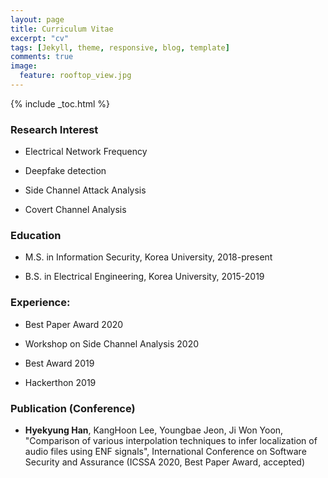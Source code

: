 ```yaml
---
layout: page
title: Curriculum Vitae
excerpt: "cv"
tags: [Jekyll, theme, responsive, blog, template]
comments: true
image: 
  feature: rooftop_view.jpg
---
```


{% include _toc.html %}



### Research Interest

* Electrical Network Frequency

* Deepfake detection

* Side Channel Attack Analysis

* Covert Channel Analysis


### Education

* M.S. in Information Security, Korea University, 2018-present

* B.S. in Electrical Engineering, Korea University, 2015-2019


### Experience:

* Best Paper Award 2020 

* Workshop on Side Channel Analysis 2020

* Best Award 2019

* Hackerthon 2019


### Publication (Conference)

* <strong>Hyekyung Han</strong>, KangHoon Lee, Youngbae Jeon, Ji Won Yoon, "Comparison of various interpolation techniques to infer localization of audio files using ENF signals", International Conference on Software Security and Assurance (ICSSA 2020, Best Paper Award, accepted)









